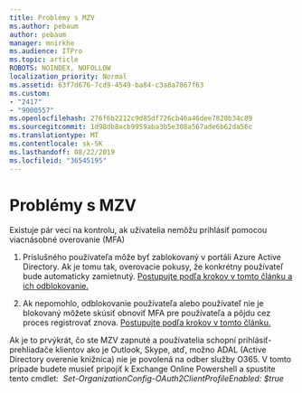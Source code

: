 ```yaml
---
title: Problémy s MZV
ms.author: pebaum
author: pebaum
manager: mnirkhe
ms.audience: ITPro
ms.topic: article
ROBOTS: NOINDEX, NOFOLLOW
localization_priority: Normal
ms.assetid: 63f7d676-7cd9-4549-ba84-c3a8a7867f63
ms.custom:
- "2417"
- "9000557"
ms.openlocfilehash: 276f6b2212c9d85df726cb46a46dee7828b34c89
ms.sourcegitcommit: 1d98db8acb9959aba3b5e308a567ade6b62da56c
ms.translationtype: MT
ms.contentlocale: sk-SK
ms.lasthandoff: 08/22/2019
ms.locfileid: "36545195"
---
```

# <a name="issues-with-mfa"></a>Problémy s MZV
Existuje pár vecí na kontrolu, ak užívatelia nemôžu prihlásiť pomocou viacnásobné overovanie (MFA)

1. Príslušného používateľa môže byť zablokovaný v portáli Azure Active Directory. Ak je tomu tak, overovacie pokusy, že konkrétny používateľ bude automaticky zamietnutý. [Postupujte podľa krokov v tomto článku a ich odblokovanie.](https://docs.microsoft.com/azure/active-directory/authentication/howto-mfa-mfasettings#block-and-unblock-users)

2. Ak nepomohlo, odblokovanie používateľa alebo používateľ nie je blokovaný môžete skúsiť obnoviť MFA pre používateľa a pôjdu cez proces registrovať znova. [Postupujte podľa krokov v tomto článku.](https://docs.microsoft.com/azure/active-directory/authentication/howto-mfa-userdevicesettings#require-users-to-provide-contact-methods-again)

Ak je to prvýkrát, čo ste MZV zapnuté a používatelia schopní prihlásiť-prehliadače klientov ako je Outlook, Skype, atď, možno ADAL (Active Directory overenie knižnica) nie je povolená na odber služby O365. V tomto prípade budete musieť pripojiť k Exchange Online Powershell a spustite tento cmdlet:  *Set-OrganizationConfig-OAuth2ClientProfileEnabled: $true*